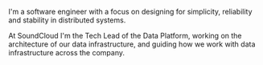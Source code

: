 I'm a software engineer with a focus on designing for simplicity, reliability and stability in distributed systems.

At SoundCloud I'm the Tech Lead of the Data Platform, working on the architecture of our data infrastructure, and guiding how we work with data infrastructure across the company.
